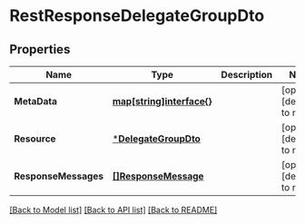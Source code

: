 # RestResponseDelegateGroupDto

## Properties
Name | Type | Description | Notes
------------ | ------------- | ------------- | -------------
**MetaData** | [**map[string]interface{}**](interface{}.md) |  | [optional] [default to null]
**Resource** | [***DelegateGroupDto**](DelegateGroupDTO.md) |  | [optional] [default to null]
**ResponseMessages** | [**[]ResponseMessage**](ResponseMessage.md) |  | [optional] [default to null]

[[Back to Model list]](../README.md#documentation-for-models) [[Back to API list]](../README.md#documentation-for-api-endpoints) [[Back to README]](../README.md)

